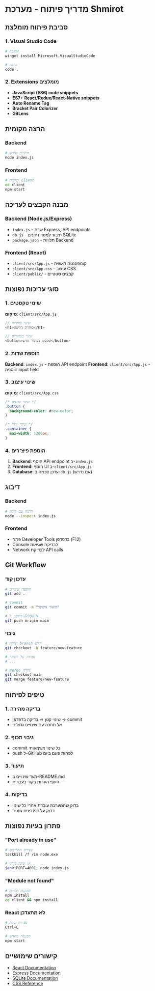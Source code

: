 # מדריך פיתוח - מערכת Shmirot

## סביבת פיתוח מומלצת

### 1. Visual Studio Code
```bash
# התקנה
winget install Microsoft.VisualStudioCode

# הרצה
code .
```

### 2. Extensions מומלצים
- **JavaScript (ES6) code snippets**
- **ES7+ React/Redux/React-Native snippets**
- **Auto Rename Tag**
- **Bracket Pair Colorizer**
- **GitLens**

## הרצה מקומית

### Backend
```bash
# תיקיית שורש
node index.js
```

### Frontend
```bash
# תיקיית client
cd client
npm start
```

## מבנה הקבצים לעריכה

### Backend (Node.js/Express)
- `index.js` - שרת Express, API endpoints
- `db.js` - חיבור למסד נתונים SQLite
- `package.json` - תלויות Backend

### Frontend (React)
- `client/src/App.js` - קומפוננטה ראשית
- `client/src/App.css` - עיצוב CSS
- `client/public/` - קבצים סטטיים

## סוגי עריכות נפוצות

### 1. שינוי טקסטים
**מיקום**: `client/src/App.js`
```javascript
// שינוי כותרות
<h1>כותרת חדשה</h1>

// שינוי כפתורים
<button>טקסט כפתור חדש</button>
```

### 2. הוספת שדות
**Backend**: `index.js` - הוספת API endpoint
**Frontend**: `client/src/App.js` - הוספת input field

### 3. שינוי עיצוב
**מיקום**: `client/src/App.css`
```css
/* שינוי צבעים */
.button {
  background-color: #new-color;
}

/* שינוי גודל */
.container {
  max-width: 1200px;
}
```

### 4. הוספת פיצ'רים
1. **Backend**: הוסף API endpoint ב-`index.js`
2. **Frontend**: הוסף UI ב-`client/src/App.js`
3. **Database**: עדכן סכמה ב-`db.js` (אם נדרש)

## דיבוג

### Backend
```bash
# הרצה עם דיבוג
node --inspect index.js
```

### Frontend
- פתח Developer Tools בדפדפן (F12)
- Console לבדיקת שגיאות
- Network לבדיקת API calls

## Git Workflow

### עדכון קוד
```bash
# הוספת שינויים
git add .

# commit
git commit -m "תיאור השינוי"

# דחיפה ל-GitHub
git push origin main
```

### גיבוי
```bash
# יצירת branch חדש
git checkout -b feature/new-feature

# עבודה על השינוי
# ...

# merge חזרה
git checkout main
git merge feature/new-feature
```

## טיפים לפיתוח

### 1. בדיקה מהירה
- שינוי קטן → בדיקה בדפדפן → commit
- אל תחכה עם שינויים גדולים

### 2. גיבוי תכוף
- commit כל שינוי משמעותי
- push ל-GitHub לפחות פעם ביום

### 3. תיעוד
- תעד שינויים ב-README.md
- הוסף הערות בקוד בעברית

### 4. בדיקות
- בדוק שהמערכת עובדת אחרי כל שינוי
- בדוק על דפדפנים שונים

## פתרון בעיות נפוצות

### "Port already in use"
```bash
# עצירת תהליכים
taskkill /f /im node.exe

# או שינוי פורט
$env:PORT=4001; node index.js
```

### "Module not found"
```bash
# התקנת תלויות
npm install
cd client && npm install
```

### React לא מתעדכן
```bash
# עצירת שרת
Ctrl+C

# הפעלה מחדש
npm start
```

## קישורים שימושיים

- [React Documentation](https://reactjs.org/docs/)
- [Express Documentation](https://expressjs.com/)
- [SQLite Documentation](https://www.sqlite.org/docs.html)
- [CSS Reference](https://developer.mozilla.org/en-US/docs/Web/CSS) 